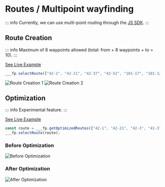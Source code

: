 # Routes / Multipoint wayfinding

::: info
Currently, we can use multi-point routing through the [JS SDK](java-script-api-reference.md).
:::

## Route Creation

::: info
Maximum of 8 waypoints allowed (total: from + 8 waypoints + to = 10).
:::

[See Live Example](https://demo.expofp.com/?route%3A101-12%3A42-1%3Afalse%3A42-21%3A42-37%3A42-52%3A101-17)

```js
___fp.selectRoute(["42-1", "42-21", "42-37", "42-52", "101-17", "101-12"]);
```

<img src="/img/wayfinding/1.png" alt="Route Creation 1" />
<img src="/img/wayfinding/2.png" alt="Route Creation 2" />



## Optimization

::: info
Experimental feature.
:::

[See Live Example](https://demo.expofp.com/?route%3A41-3%3A42-1%3Afalse%3A42-3%3A42-21)

```js
const route = ___fp.getOptimizedRoutes(["42-1", "42-21", "42-3", "41-3"]).flatMap(r => r.waypoints);
___fp.selectRoute(route);
```

### Before Optimization

<img src="/img/wayfinding/before.png" alt="Before Optimization" />

### After Optimization

<img src="/img/wayfinding/after.png" alt="After Optimization" />
